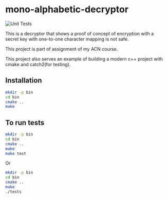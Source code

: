 # mono-alphabetic-decryptor

![Unit Tests](https://github.com/RishabhRD/mon-alpha-decryptor/actions/workflows/automated_test.yaml/badge.svg)

This is a decryptor that shows a proof of concept of encryption with a secret
key with one-to-one character mapping is not safe.

This project is part of assignment of my ACN course.

This project also serves an example of building a modern c++ project with
cmake and catch2(for testing).

## Installation

```bash
mkdir -p bin
cd bin
cmake ..
make
```

## To run tests
```bash
mkdir -p bin
cd bin
cmake ..
make
make test
```

Or

```bash
mkdir -p bin
cd bin
cmake ..
make
./tests
```
